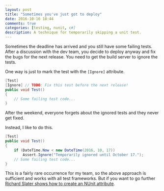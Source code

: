 ```yaml
---
layout: post
title: "Sometimes you've just got to deploy"
date: 2016-10-16 18:44
comments: true
categories: [testing, nunit, c#]
description: A technique for temporarily skipping a unit test.
---
```


Sometimes the deadline has arrived and you still have some failing tests. After a discussion with the dev team, you decide to deploy anyway and fix the bugs for the next release. You need to get the build server to ignore the tests.

One way is just to mark the test with the `[Ignore]` attribute.

```c#
[Test]
[Ignore] // TODO: Fix this test before the next release!
public void Test()
{
    // Some failing test code...
}
```

After the weekend, everyone forgets about the ignored tests and they never get fixed.

Instead, I like to do this.
```c#
[Test]
public void Test()
{
    if (DateTime.Now < new DateTime(2016, 10, 17))
        Assert.Ignore("Temporarily ignored until October 17.");
    // Some failing test code...
}
```

This is a fairly rare occurrence for my team, so the above approach is sufficient and works with all test frameworks. But if you want to go further [Richard Slater shows how to create an NUnit attribute](https://www.amido.com/code/conditional-ignore-nunit-and-the-ability-to-conditionally-ignore-a-test/).
